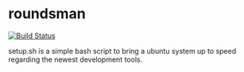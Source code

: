 roundsman
=========

[![Build Status](https://secure.travis-ci.org/chluehr/roundsman.png)](http://travis-ci.org/chluehr/roundsman)

setup.sh is a simple bash script to bring a ubuntu system up to speed regarding the newest development tools.

